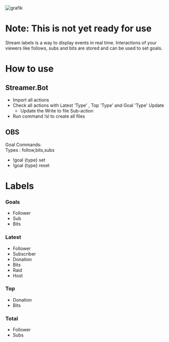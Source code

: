 ![grafik](https://user-images.githubusercontent.com/2930941/175813267-cb7befcf-5897-44ea-88dc-f9a6f6445a04.png)

# Note: This is not yet ready for use

Stream labels is a way to display events in real time. Interactions of your viewers like follows, subs  and bits are stored and can be used to set goals.



#  How to use
## Streamer.Bot
- Import all actions
- Check all actions with Latest 'Type' , Top 'Type' and Goal 'Type' Update 
    - Update the Write to file Sub-action 
- Run command !sl to create all files

## OBS




Goal Commands:  
Types : follow,bits,subs
- !goal {type} set
- !goal {type} reset

# Labels
### Goals
- Follower
- Sub
- Bits
### Latest
- Follower
- Subscriber
- Donation
- Bits
- Raid
- Host
### Top
- Donation
- Bits
### Total
- Follower
- Subs
